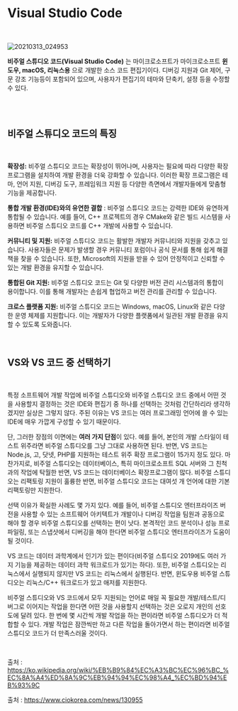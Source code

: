 # Visual Studio Code

</br>

![20210313_024953](https://user-images.githubusercontent.com/57824945/110978487-cc47cf00-83a6-11eb-8641-b46f6bc3cb73.png)


**비주얼 스튜디오 코드(Visual Studio Code)** 는 마이크로소프트가 마이크로소프트 **윈도우, macOS, 리눅스용** 으로 개발한 소스 코드 편집기이다. 
디버깅 지원과 Git 제어, 구문 강조 기능등이 포함되어 있으며,
사용자가 편집기의 테마와 단축키, 설정 등을 수정할 수 있다.

</br>




</br>

## 비주얼 스튜디오 코드의 특징

</br>

**확장성:** 비주얼 스튜디오 코드는 확장성이 뛰어나며, 사용자는 필요에 따라 다양한 확장 프로그램을 설치하여 개발 환경을 더욱 강화할 수 있습니다. 이러한 확장 프로그램은 테마, 언어 지원, 디버깅 도구, 프레임워크 지원 등 다양한 측면에서 개발자들에게 맞춤형 기능을 제공합니다.

**통합 개발 환경(IDE)와의 유연한 결합** : 비주얼 스튜디오 코드는 강력한 IDE와 유연하게 통합될 수 있습니다. 예를 들어, C++ 프로젝트의 경우 CMake와 같은 빌드 시스템을 사용하면 비주얼 스튜디오 코드를 C++ 개발에 사용할 수 있습니다.

**커뮤니티 및 지원:** 비주얼 스튜디오 코드는 활발한 개발자 커뮤니티와 지원을 갖추고 있습니다. 사용자들은 문제가 발생할 경우 커뮤니티 포럼이나 공식 문서를 통해 쉽게 해결책을 찾을 수 있습니다. 또한, Microsoft의 지원을 받을 수 있어 안정적이고 신뢰할 수 있는 개발 환경을 유지할 수 있습니다.

**통합된 Git 지원:** 비주얼 스튜디오 코드는 Git 및 다양한 버전 관리 시스템과의 통합이 용이합니다. 이를 통해 개발자는 손쉽게 협업하고 버전 관리를 관리할 수 있습니다.

**크로스 플랫폼 지원:** 비주얼 스튜디오 코드는 Windows, macOS, Linux와 같은 다양한 운영 체제를 지원합니다. 이는 개발자가 다양한 플랫폼에서 일관된 개발 환경을 유지할 수 있도록 도와줍니다.

</br>


## VS와 VS 코드 중 선택하기
</br>

특정 소프트웨어 개발 작업에 비주얼 스튜디오와 비주얼 스튜디오 코드 중에서 어떤 것을 사용할지 결정하는 것은 IDE와 편집기 중 하나를 선택하는 것처럼 간단하리라 생각하겠지만 
실상은 그렇지 않다. 주된 이유는 VS 코드는 여러 프로그래밍 언어에 쓸 수 있는 IDE에 매우 가깝게 구성할 수 있기 때문이다.

단, 그러한 장점의 이면에는 **여러 가지 단점**이 있다. 예를 들어, 본인의 개발 스타일이 테스트 위주라면 비주얼 스튜디오를 그냥 그대로 사용하면 된다. 
반면, VS 코드는 Node.js, 고, 닷넷, PHP를 지원하는 테스트 위주 확장 프로그램이 15가지 정도 있다.
마찬가지로, 비주얼 스튜디오는 데이터베이스, 특히 마이크로소프트 SQL 서버와 그 친척과의 작업에 탁월한 반면, VS 코드는 데이터베이스 확장프로그램이 많다. 
비주얼 스튜디오는 리팩토링 지원이 훌륭한 반면, 비주얼 스튜디오 코드는 대여섯 개 언어에 대한 기본 리팩토링만 지원한다.

선택 이유가 확실한 사례도 몇 가지 있다. 예를 들어, 비주얼 스튜디오 엔터프라이즈 버전을 사용할 수 있는 소프트웨어 아키텍트가 개발이나 디버깅 작업을
팀원과 공동으로 해야 할 경우 비주얼 스튜디오를 선택하는 편이 낫다. 본격적인 코드 분석이나 성능 프로파일링, 또는 스냅샷에서 디버깅을 해야 한다면 
비주얼 스튜디오 엔터프라이즈가 도움이 될 것이다.

VS 코드는 데이터 과학계에서 인기가 있는 편이다(비주얼 스튜디오 2019에도 여러 가지 기능을 제공하는 데이터 과학 워크로드가 있기는 하다). 
또한, 비주얼 스튜디오는 리눅스에서 실행되지 않지만 VS 코드는 리눅스에서 실행된다. 반면, 윈도우용 비주얼 스튜디오는 리눅스/C++ 워크로드가 있고 애저를 지원한다.

비주얼 스튜디오와 VS 코드에서 모두 지원되는 언어로 매일 꼭 필요한 개발/테스트/디버그로 이어지는 작업을 한다면 어떤 것을 사용할지 선택하는 
것은 오로지 개인의 선호도에 달려 있다. 한 번에 몇 시간씩 개발 작업을 하는 편이라면 비주얼 스튜디오가 더 적합할 수 있다.
개발 작업은 잠깐씩만 하고 다른 작업을 돌아가면서 하는 편이라면 비주얼 스튜디오 코드가 더 만족스러울 것이다. 

<br/>

출처 :  https://ko.wikipedia.org/wiki/%EB%B9%84%EC%A3%BC%EC%96%BC_%EC%8A%A4%ED%8A%9C%EB%94%94%EC%98%A4_%EC%BD%94%EB%93%9C

출처 : https://www.ciokorea.com/news/130955
